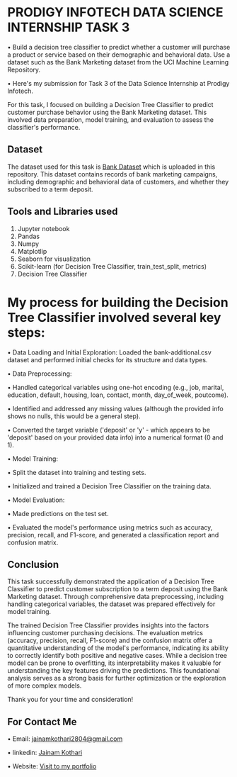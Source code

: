 # PRODIGY INFOTECH DATA SCIENCE INTERNSHIP TASK 3
• Build a decision tree classifier to predict whether a customer will purchase a product or service based on their demographic and behavioral data. Use a dataset such as the Bank Marketing dataset from the UCI Machine Learning Repository.

• Here's my submission for Task 3 of the Data Science Internship at Prodigy Infotech. 

For this task, I focused on building a Decision Tree Classifier to predict customer purchase behavior using the Bank Marketing dataset. This involved data preparation, model training, and evaluation to assess the classifier's performance.

## Dataset
The dataset used for this task is [Bank Dataset](bank-additional.csv) which is uploaded in this repository. This dataset contains records of bank marketing campaigns, including demographic and behavioral data of customers, and whether they subscribed to a term deposit.

## Tools and Libraries used

1. Jupyter notebook
2. Pandas
3. Numpy
4. Matplotlip
5. Seaborn for visualization
6. Scikit-learn (for Decision Tree Classifier, train_test_split, metrics)
7. Decision Tree Classifier

# My process for building the Decision Tree Classifier involved several key steps:

• Data Loading and Initial Exploration: Loaded the bank-additional.csv dataset and performed initial checks for its structure and data types.

• Data Preprocessing:

• Handled categorical variables using one-hot encoding (e.g., job, marital, education, default, housing, loan, contact, month, day_of_week, poutcome).

• Identified and addressed any missing values (although the provided info shows no nulls, this would be a general step).

• Converted the target variable ('deposit' or 'y' - which appears to be 'deposit' based on your provided data info) into a numerical format (0 and 1).

• Model Training:

• Split the dataset into training and testing sets.

• Initialized and trained a Decision Tree Classifier on the training data.

• Model Evaluation:

• Made predictions on the test set.

• Evaluated the model's performance using metrics such as accuracy, precision, recall, and F1-score, and generated a classification report and confusion matrix.

## Conclusion
This task successfully demonstrated the application of a Decision Tree Classifier to predict customer subscription to a term deposit using the Bank Marketing dataset. Through comprehensive data preprocessing, including handling categorical variables, the dataset was prepared effectively for model training.

The trained Decision Tree Classifier provides insights into the factors influencing customer purchasing decisions. The evaluation metrics (accuracy, precision, recall, F1-score) and the confusion matrix offer a quantitative understanding of the model's performance, indicating its ability to correctly identify both positive and negative cases. While a decision tree model can be prone to overfitting, its interpretability makes it valuable for understanding the key features driving the predictions. This foundational analysis serves as a strong basis for further optimization or the exploration of more complex models.

Thank you for your time and consideration!

## For Contact Me
• Email: jainamkothari2804@gmail.com

• linkedin: [Jainam Kothari](https://www.linkedin.com/in/jainam-kothari-596377245/)

• Website: [Visit to my portfolio](https://jainamkothari-portfolio.netlify.app/)
